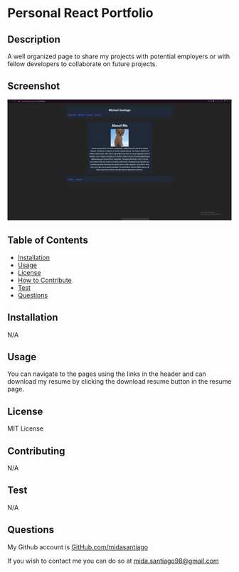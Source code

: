 # Personal React Portfolio
    
## Description
    
A well organized page to share my projects with potential employers or with fellow developers to collaborate on future projects.

## Screenshot

![Full Application View](assets/Portfolio_SS.PNG)
    
## Table of Contents
    
- [Installation](#installation)
- [Usage](#usage)
- [License](#license)
- [How to Contribute](#contributing)
- [Test](#test)
- [Questions](#questions)
    
## Installation
    
N/A
    
## Usage
    
You can navigate to the pages using the links in the header and can download my resume by clicking the download resume button in the resume page.
    
## License
    
MIT License
    
## Contributing
    
N/A
    
## Test
    
N/A
    
## Questions
    
My Github account is [GitHub.com/midasantiago](github.com/midasantiago)
    
If you wish to contact me you can do so at mida.santiago98@gmail.com
